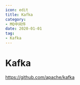 ```yaml
---
icon: edit
title: Kafka
category: 
- MQ中间件
date: 2020-01-01
tag:
- Kafka
---
```


<!-- more -->

# Kafka

https://github.com/apache/kafka










